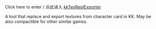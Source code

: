 Click here to enter / 点此进入 [kkTexReplExporter](https://ru-0k.github.io/kkTexReplExporter/kkTexReplExporter.html)

A tool that replace and export textures from character card in KK. 
May be also compactible for other similar games. 
